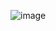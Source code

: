 ![image](https://github.com/layafakher/Lexical-Analyzer/assets/62253882/5eff16b0-1286-4498-8a63-6e82e9649c9d)
